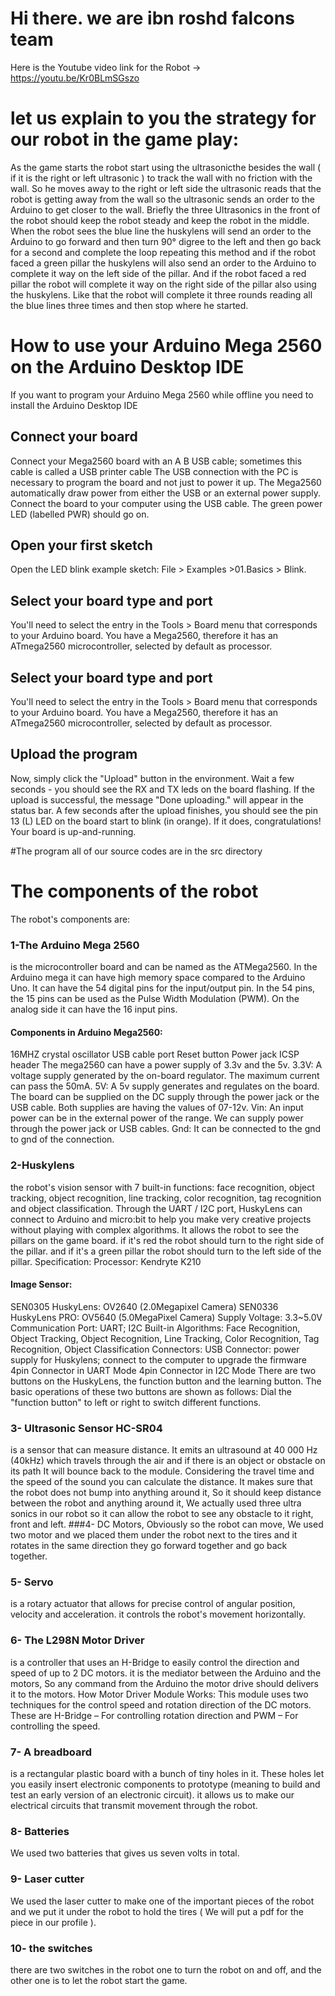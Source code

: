 
# Hi there. we are ibn roshd falcons team
Here is the Youtube video link for the Robot → https://youtu.be/Kr0BLmSGszo

# let us explain to you the strategy for our robot in the game play:
 As the game starts the robot start using the ultrasonicthe besides the wall ( if it is the right or left ultrasonic ) to track the wall with no friction with the wall. So he moves away to the right or left side the ultrasonic reads that the robot is getting away from the wall so the ultrasonic sends an order to the Arduino to get closer to the wall. Briefly the three Ultrasonics in the front of the robot should keep the robot steady and keep the robot in the middle. When the robot sees the blue line the huskylens will send an order to the Arduino to go forward and then turn 90° digree to the left and then go back for a second and complete the loop repeating this method and if the robot faced a green pillar the huskylens will also send an order to the Arduino to complete it way on the left side of the pillar. And if the robot faced a red pillar the robot will complete it way on the right side of the pillar also using the huskylens. Like that the robot will complete it three rounds reading all the blue lines three times and then stop where he started.

# How to use your Arduino Mega 2560 on the Arduino Desktop IDE
If you want to program your Arduino Mega 2560 while offline you need to install the Arduino Desktop IDE
## Connect your board
Connect your Mega2560 board with an A B USB cable; sometimes this cable is called a USB printer cable
The USB connection with the PC is necessary to program the board and not just to power it up. The Mega2560 automatically draw power from either the USB or an external power supply. Connect the board to your computer using the USB cable. The green power LED (labelled PWR) should go on.
## Open your first sketch
Open the LED blink example sketch: File > Examples >01.Basics > Blink.
## Select your board type and port
You'll need to select the entry in the Tools > Board menu that corresponds to your Arduino board. You have a Mega2560, therefore it has an ATmega2560 microcontroller, selected by default as processor.
## Select your board type and port
You'll need to select the entry in the Tools > Board menu that corresponds to your Arduino board. You have a Mega2560, therefore it has an ATmega2560 microcontroller, selected by default as processor.
## Upload the program
Now, simply click the "Upload" button in the environment. Wait a few seconds - you should see the RX and TX leds on the board flashing. If the upload is successful, the message "Done uploading." will appear in the status bar.
A few seconds after the upload finishes, you should see the pin 13 (L) LED on the board start to blink (in orange). If it does, congratulations! Your board is up-and-running.

#The program
all of our source codes are in the src directory

# The components of the robot
The robot's components are:
### 1-The Arduino Mega 2560
is the microcontroller board and can be named as the ATMega2560. In the Arduino mega it can have high memory space compared to the Arduino Uno. 
It can have the 54 digital pins for the input/output pin. In the 54 pins, the 15 pins can be used as the Pulse Width Modulation (PWM). On the analog side it can have the 16 input pins.
#### Components in Arduino Mega2560:
16MHZ crystal oscillator
USB cable port
Reset button
Power jack
ICSP header
The mega2560 can have a power supply of 3.3v and the 5v.
3.3V: A voltage supply generated by the on-board regulator. The maximum current can pass the 50mA.
5V: A 5v supply generates and regulates on the board. The board can be supplied on the DC supply through the power jack or the USB cable.
Both supplies are having the values of 07-12v.
Vin: An input power can be in the external power of the range. We can supply power through the power jack or USB cables.
Gnd: It can be connected to the gnd to gnd of the connection.
### 2-Huskylens
the robot's vision sensor with 7 built-in functions: face recognition, object tracking, object recognition, line tracking, color recognition, tag recognition and object classification.
Through the UART / I2C port, HuskyLens can connect to Arduino and micro:bit to help you make very creative projects without playing with complex algorithms. It allows the robot to see the pillars on the game board. if it's red the robot should turn to the right side of the pillar. and if it's a green pillar the robot should turn to the left side of the pillar.
Specification:
Processor: Kendryte K210
#### Image Sensor:
SEN0305 HuskyLens: OV2640 (2.0Megapixel Camera)
SEN0336 HuskyLens PRO: OV5640 (5.0MegaPixel Camera)
Supply Voltage: 3.3~5.0V
Communication Port: UART; I2C
Built-in Algorithms: Face Recognition, Object Tracking, Object Recognition, Line Tracking, Color Recognition, Tag Recognition, Object Classification
Connectors:
USB Connector: power supply for Huskylens; connect to the computer to upgrade the firmware
4pin Connector in UART Mode
4pin Connector in I2C Mode
There are two buttons on the HuskyLens, the function button and the learning button. The basic operations of these two buttons are shown as follows:
Dial the "function button" to left or right to switch different functions.

### 3- Ultrasonic Sensor HC-SR04
is a sensor that can measure distance. It emits an ultrasound at 40 000 Hz (40kHz) which travels through the air and if there is an object or obstacle on its path It will bounce back to the module. Considering the travel time and the speed of the sound you can calculate the distance. It makes sure that the robot does not bump into anything around it, So it should keep distance between the robot and anything around it, We actually used three ultra sonics in our robot so it can allow the robot to see any obstacle to it right, front and left.
###4- 
DC Motors, Obviously so the robot can move, We used two motor and we placed them under the robot next to the tires and it rotates in the same direction they go forward together and go back together.
### 5- Servo
is a rotary actuator that allows for precise control of angular position, velocity and acceleration. it controls the robot's movement horizontally.
### 6- The L298N Motor Driver
is a controller that uses an H-Bridge to easily control the direction and speed of up to 2 DC motors. it is the mediator between the Arduino and the motors, So any command from the Arduino the motor drive should delivers it to the motors.
How Motor Driver Module Works:
This module uses two techniques for the control speed and rotation direction of the DC motors. These are H-Bridge – For controlling rotation direction and PWM – For controlling the speed.
### 7- A breadboard 
is a rectangular plastic board with a bunch of tiny holes in it. These holes let you easily insert electronic components to prototype (meaning to build and test an early version of an electronic circuit). it allows us to make our electrical circuits that transmit movement through the robot.
### 8- Batteries
We used two batteries that gives us seven volts in total.
### 9- Laser cutter
We used the laser cutter to make one of the important pieces of the robot and we put it under the robot to hold the tires ( We will put a pdf for the piece in our profile ).
### 10- the switches 
there are two switches in the robot one to turn the robot on and off, and the other one is to let the robot start the game.
